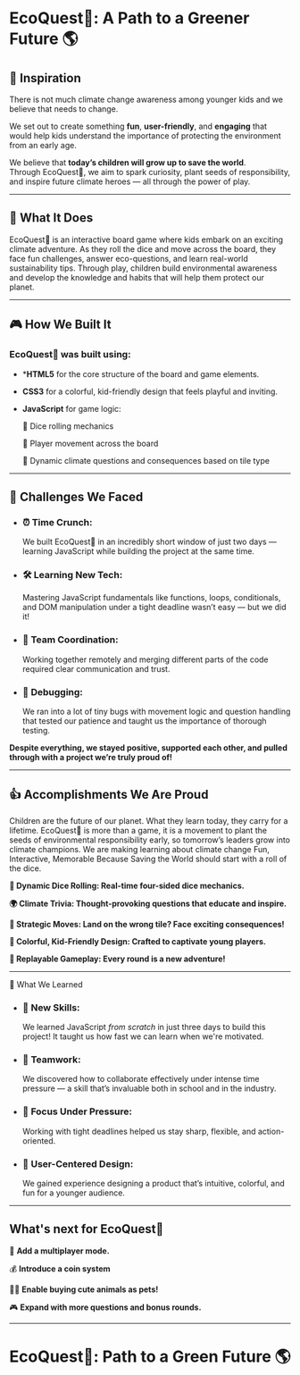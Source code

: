 # EcoQuest🌱: A Path to a Greener Future 🌎
 

## 💭 Inspiration

There is not much climate change awareness among younger kids and we believe that needs to change.  

We set out to create something **fun**, **user-friendly**, and **engaging** that would help kids understand the importance of protecting the environment from an early age.  

We believe that **today’s children will grow up to save the world**.  
Through EcoQuest🌱, we aim to spark curiosity, plant seeds of responsibility, and inspire future climate heroes — all through the power of play.

---

## 🌸 What It Does
EcoQuest🌱 is an interactive board game where kids embark on an exciting climate adventure.
As they roll the dice and move across the board, they face fun challenges, answer eco-questions, and learn real-world sustainability tips.
Through play, children build environmental awareness and develop the knowledge and habits that will help them protect our planet.

---

## 🎮 How We Built It

### EcoQuest🌱 was built using:

- ***HTML5** for the core structure of the board and game elements.
- **CSS3** for a colorful, kid-friendly design that feels playful and inviting.
- **JavaScript** for game logic:
  
  💎 Dice rolling mechanics
  
  💎 Player movement across the board
  
  💎 Dynamic climate questions and consequences based on tile type

---

## 🧩 Challenges We Faced

- ### ⏰ Time Crunch:  
  We built EcoQuest🌱 in an incredibly short window of just two days — learning JavaScript while building the project at the same time.

- ### 🛠️ Learning New Tech:  
  Mastering JavaScript fundamentals like functions, loops, conditionals, and DOM manipulation under a tight deadline wasn’t easy — but we did it!

- ###  👥 Team Coordination:  
  Working together remotely and merging different parts of the code required clear communication and trust.

- ### 🔄 Debugging:  
  We ran into a lot of tiny bugs with movement logic and question handling that tested our patience and taught us the importance of thorough testing.

**Despite everything, we stayed positive, supported each other, and pulled through with a project we’re truly proud of!**

---

## 👍 Accomplishments We Are Proud

Children are the future of our planet.
What they learn today, they carry for a lifetime.
EcoQuest🌱 is more than a game, it is a movement to plant the seeds of environmental responsibility early, so tomorrow’s leaders grow into climate champions.
We are making learning about climate change Fun, Interactive, Memorable
Because Saving the World should start with a roll of the dice.

**🎲 Dynamic Dice Rolling: Real-time four-sided dice mechanics.** 

**🌍 Climate Trivia: Thought-provoking questions that educate and inspire.**

**🔄 Strategic Moves: Land on the wrong tile? Face exciting consequences!**

**🎨 Colorful, Kid-Friendly Design: Crafted to captivate young players.**

**🔁 Replayable Gameplay: Every round is a new adventure!**

---

 📄 What We Learned

- ### 🌱 New Skills:  
  We learned JavaScript *from scratch* in just three days to build this project! It taught us how fast we can learn when we're motivated.
  
- ### 🤝 Teamwork:  
  We discovered how to collaborate effectively under intense time pressure — a skill that’s invaluable both in school and in the industry.

- ### 🎯 **Focus Under Pressure**:  
  Working with tight deadlines helped us stay sharp, flexible, and action-oriented.

- ### 🎨 **User-Centered Design**:  
  We gained experience designing a product that’s intuitive, colorful, and fun for a younger audience.

---

## What's next for EcoQuest🌱

👥 **Add a multiplayer mode.**

💰 **Introduce a coin system** 

🐷🐬 **Enable buying cute animals as pets!**

🎮 **Expand with more questions and bonus rounds.**


---
# EcoQuest🌱: Path to a Green Future 🌎

